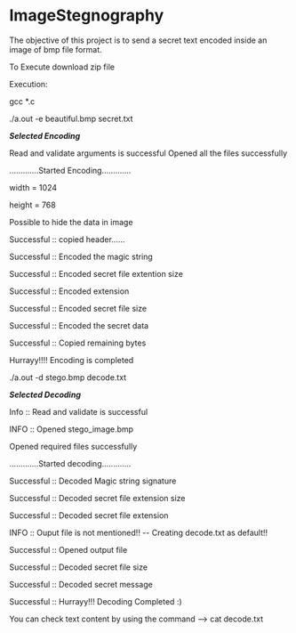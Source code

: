 # ImageStegnography
The objective of this project is to send a secret text encoded inside an image of bmp file format.

To Execute download zip file

Execution:

gcc *.c

./a.out -e beautiful.bmp secret.txt

*****************Selected Encoding*****************

Read and validate arguments is successful
Opened all the files successfully

.............Started Encoding.............

width = 1024

height = 768

Possible to hide the data in image

Successful :: copied header......

Successful :: Encoded the magic string 

Successful :: Encoded secret file extention size

Successful :: Encoded extension

Successful :: Encoded secret file size

Successful :: Encoded the secret data

Successful :: Copied remaining bytes

Hurrayy!!!!  Encoding is completed

./a.out -d stego.bmp decode.txt

*****************Selected Decoding*****************

Info :: Read and validate is successful

INFO :: Opened stego_image.bmp

Opened required files successfully

.............Started decoding.............

Successful :: Decoded Magic string signature

Successful :: Decoded secret file extension size

Successful :: Decoded secret file extension 

INFO :: Ouput file is not mentioned!! -- Creating decode.txt as default!!

Successful :: Opened output file 

Successful :: Decoded secret file size 

Successful ::  Decoded secret message

Successful :: Hurrayy!!! Decoding Completed :)

You can check text content by using the command --> cat decode.txt
